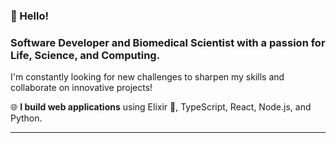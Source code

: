 ### 👋 Hello! 

### Software Developer and Biomedical Scientist with a passion for Life, Science, and Computing.

I'm constantly looking for new challenges to sharpen my skills and collaborate on innovative projects!

🌐 **I build web applications** using Elixir 💜, TypeScript, React, Node.js, and Python.

---
<!--
**AndrGab/AndrGab** is a ✨ _special_ ✨ repository because its `README.md` (this file) appears on your GitHub profile.

Here are some ideas to get you started:

- 🔭 I’m currently working on ...
- 🌱 I’m currently learning ...
- 👯 I’m looking to collaborate on ...
- 🤔 I’m looking for help with ...
- 💬 Ask me about ...
- 📫 How to reach me: ...
- 😄 Pronouns: ...
- ⚡ Fun fact: ...
-->
